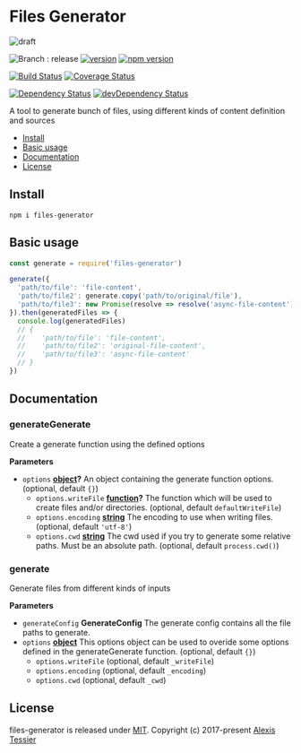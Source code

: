 # Files Generator

![draft](https://img.shields.io/badge/stability-draft-lightgrey.svg?style=flat-square)

![Branch : release](https://img.shields.io/badge/Branch-release-blue.svg)
[![version](https://img.shields.io/badge/version-0.3.0-blue.svg)](https://github.com/AlexisTessier/files-generator#readme)
[![npm version](https://badge.fury.io/js/files-generator.svg)](https://badge.fury.io/js/files-generator)

[![Build Status](https://travis-ci.org/AlexisTessier/files-generator.svg?branch=release)](https://travis-ci.org/AlexisTessier/files-generator)
[![Coverage Status](https://coveralls.io/repos/AlexisTessier/files-generator/badge.svg?branch=release&service=github)](https://coveralls.io/github/AlexisTessier/files-generator?branch=release)

[![Dependency Status](https://david-dm.org/AlexisTessier/files-generator.svg)](https://david-dm.org/AlexisTessier/files-generator)
[![devDependency Status](https://david-dm.org/AlexisTessier/files-generator/dev-status.svg)](https://david-dm.org/AlexisTessier/files-generator#info=devDependencies)

A tool to generate bunch of files, using different kinds of content definition and sources

-   [Install](#install)
-   [Basic usage](#basic-usage)
-   [Documentation](#documentation)
-   [License](#license)

## Install

    npm i files-generator

## Basic usage

```javascript
const generate = require('files-generator')

generate({
  'path/to/file': 'file-content',
  'path/to/file2': generate.copy('path/to/original/file'),
  'path/to/file3': new Promise(resolve => resolve('async-file-content')) 
}).then(generatedFiles => {
  console.log(generatedFiles)
  // {
  //    'path/to/file': 'file-content',
  //    'path/to/file2': 'original-file-content',
  //    'path/to/file3': 'async-file-content'
  // }
})
```

## Documentation

<!-- Generated by documentation.js. Update this documentation by updating the source code. -->

### generateGenerate

Create a generate function using the defined options

**Parameters**

-   `options` **[object](https://developer.mozilla.org/en-US/docs/Web/JavaScript/Reference/Global_Objects/Object)?** An object containing the generate function options. (optional, default `{}`)
    -   `options.writeFile` **[function](https://developer.mozilla.org/en-US/docs/Web/JavaScript/Reference/Statements/function)?** The function which will be used to create files and/or directories. (optional, default `defaultWriteFile`)
    -   `options.encoding` **[string](https://developer.mozilla.org/en-US/docs/Web/JavaScript/Reference/Global_Objects/String)** The encoding to use when writing files. (optional, default `'utf-8'`)
    -   `options.cwd` **[string](https://developer.mozilla.org/en-US/docs/Web/JavaScript/Reference/Global_Objects/String)** The cwd used if you try to generate some relative paths. Must be an absolute path. (optional, default `process.cwd()`)

### generate

Generate files from different kinds of inputs

**Parameters**

-   `generateConfig` **GenerateConfig** The generate config contains all the file paths to generate.
-   `options` **[object](https://developer.mozilla.org/en-US/docs/Web/JavaScript/Reference/Global_Objects/Object)** This options object can be used to overide some options defined in the generateGenerate function. (optional, default `{}`)
    -   `options.writeFile`   (optional, default `_writeFile`)
    -   `options.encoding`   (optional, default `_encoding`)
    -   `options.cwd`   (optional, default `_cwd`)

## License

files-generator is released under [MIT](http://opensource.org/licenses/MIT). 
Copyright (c) 2017-present [Alexis Tessier](https://github.com/AlexisTessier)
